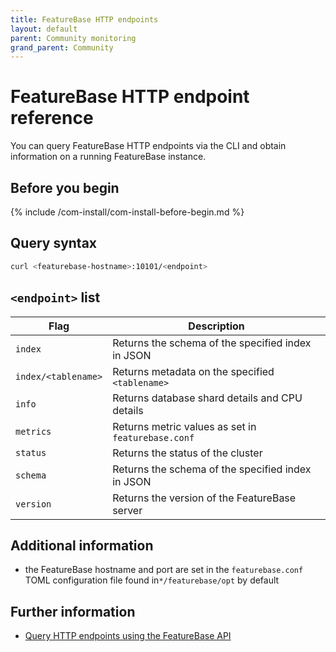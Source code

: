 ```yaml
---
title: FeatureBase HTTP endpoints
layout: default
parent: Community monitoring
grand_parent: Community
---
```


# FeatureBase HTTP endpoint reference

You can query FeatureBase HTTP endpoints via the CLI and obtain information on a running FeatureBase instance.

## Before you begin

{% include /com-install/com-install-before-begin.md %}

## Query syntax

```sh
curl <featurebase-hostname>:10101/<endpoint>
```

## `<endpoint>` list

| Flag | Description |
|---|---|
| `index` | Returns the schema of the specified index in JSON |
| `index/<tablename>` | Returns metadata on the specified `<tablename>` |
| `info` | Returns database shard details and CPU details |
| `metrics` | Returns metric values as set in `featurebase.conf` |
| `status` | Returns the status of the cluster |
| `schema` | Returns the schema of the specified index in JSON |
| `version` | Returns the version of the FeatureBase server |

## Additional information

* the FeatureBase hostname and port are set in the `featurebase.conf` TOML configuration file found in`*/featurebase/opt` by default

## Further information

* [Query HTTP endpoints using the FeatureBase API](/docs/community/com-api/old-http-endpoint)
